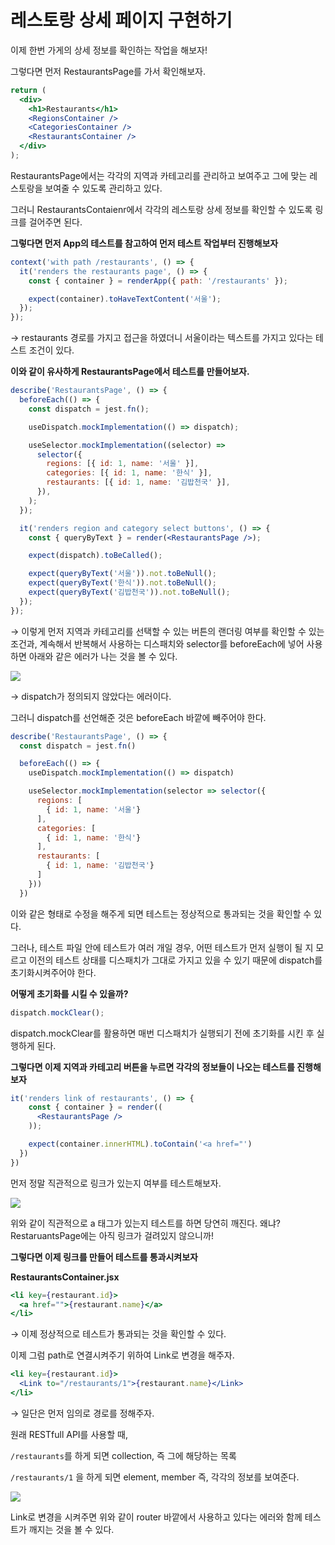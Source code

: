 # 레스토랑 상세 페이지 구현하기

이제 한번 가게의 상세 정보를 확인하는 작업을 해보자!

그렇다면 먼저 RestaurantsPage를 가서 확인해보자.

```jsx
return (
  <div>
    <h1>Restaurants</h1>
    <RegionsContainer />
    <CategoriesContainer />
    <RestaurantsContainer />
  </div>
);
```

RestaurantsPage에서는 각각의 지역과 카테고리를 관리하고 보여주고 그에 맞는 레스토랑을 보여줄 수 있도록 관리하고 있다.

그러니 RestaurantsContaienr에서 각각의 레스토랑 상세 정보를 확인할 수 있도록 링크를 걸어주면 된다.

**그렇다면 먼저 App의 테스트를 참고하여 먼저 테스트 작업부터 진행해보자**

```jsx
context('with path /restaurants', () => {
  it('renders the restaurants page', () => {
    const { container } = renderApp({ path: '/restaurants' });

    expect(container).toHaveTextContent('서울');
  });
});
```

→ restaurants 경로를 가지고 접근을 하였더니 서울이라는 텍스트를 가지고 있다는 테스트 조건이 있다.

**이와 같이 유사하게 RestaurantsPage에서 테스트를 만들어보자.**

```jsx
describe('RestaurantsPage', () => {
  beforeEach(() => {
    const dispatch = jest.fn();

    useDispatch.mockImplementation(() => dispatch);

    useSelector.mockImplementation((selector) =>
      selector({
        regions: [{ id: 1, name: '서울' }],
        categories: [{ id: 1, name: '한식' }],
        restaurants: [{ id: 1, name: '김밥천국' }],
      }),
    );
  });

  it('renders region and category select buttons', () => {
    const { queryByText } = render(<RestaurantsPage />);

    expect(dispatch).toBeCalled();

    expect(queryByText('서울')).not.toBeNull();
    expect(queryByText('한식')).not.toBeNull();
    expect(queryByText('김밥천국')).not.toBeNull();
  });
});
```

→ 이렇게 먼저 지역과 카테고리를 선택할 수 있는 버튼의 랜더링 여부를 확인할 수 있는 조건과, 계속해서 반복해서 사용하는 디스패치와 selector를 beforeEach에 넣어 사용하면 아래와 같은 에러가 나는 것을 볼 수 있다.

![](https://velog.velcdn.com/images/yxxnhx/post/42f22fd7-9bb3-4cdb-87cb-d975e860cb83/image.png)

→ dispatch가 정의되지 않았다는 에러이다.

그러니 dispatch를 선언해준 것은 beforeEach 바깥에 빼주어야 한다.

```jsx
describe('RestaurantsPage', () => {
  const dispatch = jest.fn()

  beforeEach(() => {
    useDispatch.mockImplementation(() => dispatch)

    useSelector.mockImplementation(selector => selector({
      regions: [
        { id: 1, name: '서울'}
      ],
      categories: [
        { id: 1, name: '한식'}
      ],
      restaurants: [
        { id: 1, name: '김밥천국'}
      ]
    }))
  })
```

이와 같은 형태로 수정을 해주게 되면 테스트는 정상적으로 통과되는 것을 확인할 수 있다.

그러나, 테스트 파일 안에 테스트가 여러 개일 경우, 어떤 테스트가 먼저 실행이 될 지 모르고 이전의 테스트 상태를 디스패치가 그대로 가지고 있을 수 있기 때문에 dispatch를 초기화시켜주어야 한다.

**어떻게 초기화를 시킬 수 있을까?**

```jsx
dispatch.mockClear();
```

dispatch.mockClear를 활용하면 매번 디스패치가 실행되기 전에 초기화를 시킨 후 실행하게 된다.

**그렇다면 이제 지역과 카테고리 버튼을 누르면 각각의 정보들이 나오는 테스트를 진행해보자**

```jsx
it('renders link of restaurants', () => {
    const { container } = render((
      <RestaurantsPage />
    ));

    expect(container.innerHTML).toContain('<a href="')
  })
})
```

먼저 정말 직관적으로 링크가 있는지 여부를 테스트해보자.

![](https://velog.velcdn.com/images/yxxnhx/post/034ae6fc-ea5b-468f-96e8-1d568eb10701/image.png)

위와 같이 직관적으로 a 태그가 있는지 테스트를 하면 당연히 깨진다.
왜냐? RestaruantsPage에는 아직 링크가 걸려있지 않으니까!

**그렇다면 이제 링크를 만들어 테스트를 통과시켜보자**

**RestaurantsContainer.jsx**

```jsx
<li key={restaurant.id}>
  <a href="">{restaurant.name}</a>
</li>
```

→ 이제 정상적으로 테스트가 통과되는 것을 확인할 수 있다.

이제 그럼 path로 연결시켜주기 위하여 Link로 변경을 해주자.

```jsx
<li key={restaurant.id}>
  <Link to="/restaurants/1">{restaurant.name}</Link>
</li>
```

→ 일단은 먼저 임의로 경로를 정해주자.

원래 RESTfull API를 사용할 때,

`/restaurants`를 하게 되면 collection, 즉 그에 해당하는 목록

`/restaurants/1` 을 하게 되면 element, member 즉, 각각의 정보를 보여준다.

![](https://velog.velcdn.com/images/yxxnhx/post/495a59a0-d3d3-465b-9a41-e3c9bdc3cb38/image.png)

Link로 변경을 시켜주면 위와 같이 router 바깥에서 사용하고 있다는 에러와 함께 테스트가 깨지는 것을 볼 수 있다.
